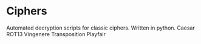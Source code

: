 # Ciphers

Automated decryption scripts for classic ciphers. Written in python.
Caesar
ROT13
Vingenere
Transposition
Playfair
